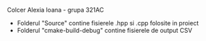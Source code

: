 Colcer Alexia Ioana - grupa 321AC

- Folderul "Source" contine fisierele .hpp si .cpp folosite in proiect
- Folderul "cmake-build-debug" contine fisierele de output CSV
